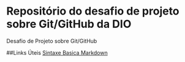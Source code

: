 # Repositório do desafio de projeto  sobre Git/GitHub da DIO
Desafio de Projeto sobre Git/GitHub

##Links Úteis 
[Sintaxe Basica Markdown](https://docs.pipz.com/central-de-ajuda/learning-center/guia-basico-de-markdown#open)
